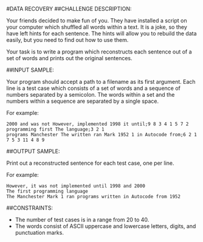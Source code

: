 #DATA RECOVERY
##CHALLENGE DESCRIPTION:

Your friends decided to make fun of you. They have installed a script on your computer which shuffled all words within a text. It is a joke, so they have left hints for each sentence. The hints will allow you to rebuild the data easily, but you need to find out how to use them.

Your task is to write a program which reconstructs each sentence out of a set of words and prints out the original sentences.

##INPUT SAMPLE:

Your program should accept a path to a filename as its first argument. Each line is a test case which consists of a set of words and a sequence of numbers separated by a semicolon. The words within a set and the numbers within a sequence are separated by a single space.

For example:


    2000 and was not However, implemented 1998 it until;9 8 3 4 1 5 7 2
    programming first The language;3 2 1
    programs Manchester The written ran Mark 1952 1 in Autocode from;6 2 1 7 5 3 11 4 8 9

##OUTPUT SAMPLE:

Print out a reconstructed sentence for each test case, one per line.

For example:


    However, it was not implemented until 1998 and 2000
    The first programming language
    The Manchester Mark 1 ran programs written in Autocode from 1952

##CONSTRAINTS:

* The number of test cases is in a range from 20 to 40.
* The words consist of ASCII uppercase and lowercase letters, digits, and punctuation marks.
